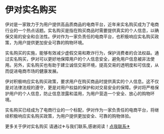 # 伊对实名购买

伊对是一家致力于为用户提供高品质商品的电商平台，近年来实名购买成为了电商行业的一个热点话题。实名购买是指在购买商品时需要提供真实的个人信息，以确保交易的安全和合法性。伊对作为一家负责任的电商平台，也积极响应实名购买政策，为用户提供更加安全可靠的购物环境。

实名购买的实施，能够有效减少虚假交易和欺诈行为，保护消费者的合法权益。通过实名购买，伊对可以更好地保障用户的个人信息安全，避免用户信息被非法使用。另外，实名购买也有助于建立诚信交易环境，提高交易的透明度和可信度，从而促进电商市场的健康发展。

伊对积极响应实名购买政策，要求用户在购买商品时提供真实的个人信息。这不仅是对法律法规的遵守，更是对用户权益的保护和对交易安全的保障。伊对将严格保护用户的个人信息，防止信息泄露和滥用，为用户营造一个安全、放心的购物环境。

实名购买已经成为了电商行业的一个标配，伊对作为一家负责任的电商平台，将继续积极响应实名购买政策，为用户提供更加安全、可靠的购物体验。

更多关于伊对实名购买 请通过✈与我们联系,感谢阅读！[点我联系✈](https://www.G208.com)